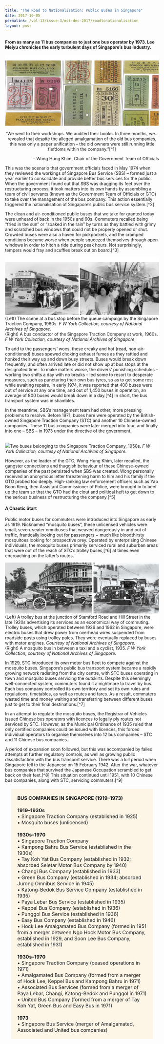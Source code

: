 ```yaml
---
title: "The Road to Nationalisation: Public Buses in Singapore"
date: 2017-10-05
permalink: /vol-13/issue-3/oct-dec-2017/roadtonationalisation
layout: post
---
```

#### From as many as 11 bus companies to just one bus operator by 1973. **Lee Meiyu** chronicles the early turbulent days of Singapore’s bus industry.

<div style="background-color: white;"><br><img src="/images/Vol-13-issue-3/public-buses-in-singapore/01_publicbus.png"></div>

<span style="text-align:center; display:block;">“We went to their workshops. We audited their books. In three months, we… revealed that despite the alleged amalgamation of the old bus companies, this was only a paper unification – the old owners were still running little fiefdoms within the company.”[^1]</span>

<p align="right">– Wong Hung Khim,  Chair of the Government Team of Officials</p>

This was the scenario that government officials faced in May 1974 when they reviewed the workings of Singapore Bus Service (SBS) – formed just a year earlier to consolidate and provide better bus services for the public. When the government found out that SBS was dragging its feet over the restructuring process, it took matters into its own hands by assembling a team of civil servants (known as the Government Team of Officials or GTO) to take over the management of the bus company. This action essentially triggered the nationalisation of Singapore’s public bus service system.[^2]

The clean and air-conditioned public buses that we take for granted today were unheard of back in the 1950s and 60s. Commuters recalled being “fried in the sun” or “soaked in the rain” by turns as they battled with grimy and scratched bus windows that could not be properly opened or shut. Crowded buses were also a haven for pickpockets, and the cramped conditions became worse when people squeezed themselves through open windows in order to hitch a ride during peak hours. Not surprisingly, tempers would fray and scuffles break out on board.[^3]

<div style="background-color: white;"><br><img src="/images/Vol-13-issue-3/public-buses-in-singapore/03_publicbus.png">(Left) The scene at a bus stop before the queue campaign by the Singapore Traction Company, 1960s. <i>F W York Collection, courtesy of National Archives of Singapore.</i><br>
(Right) A bus conductor of the Singapore Traction Company at work, 1960s. <i>F W York Collection, courtesy of National Archives of Singapore.</i></div>

To add to the passengers’ woes, these creaky and hot (read, non-air-conditioned) buses spewed choking exhaust fumes as they rattled and honked their way up and down busy streets. Buses would break down frequently, and often arrived late or did not show up at bus stops at the designated time. To make matters worse, the drivers’ punishing schedules – working two shifts a day with no breaks – led some to resort to desperate measures, such as puncturing their own bus tyres, so as to get some rest while awaiting repairs. In early 1974, it was reported that 400 buses were out of service at any one time, and out of 1,450 buses in operation, an average of 800 buses would break down in a day.[^4] In short, the bus transport system was in shambles.

In the meantime, SBS’s management team had other, more pressing problems to resolve. Before 1971, buses here were operated by the British-owned Singapore Traction Company (STC) and another 10 Chinese-owned companies. These 11 bus companies were later merged into four, and finally into one – SBS – in 1973 under the directive of the government.

<div style="background-color: white;"><br><img src="/images/Vol-13-issue-3/public-buses-in-singapore/02_publicbus.png">Two buses belonging to the Singapore Traction Company, 1950s. <i>F W York Collection, courtesy of National Archives of Singapore.</i></div>

However, as the leader of the GTO, Wong Hung Khim, later recalled, the gangster connections and thuggish behaviour of these Chinese-owned companies of the past persisted when SBS was created. Wong personally received an anonymous letter threatening harm to him and his family if the GTO probed too deeply. High-ranking law enforcement officers such as Yap Boon Keng, then Assistant Commissioner of Police, were brought in to beef up the team so that the GTO had the clout and political heft to get down to the serious business of restructuring the company.[^5]

#### **A Chaotic Start**

Public motor buses for commuters were introduced into Singapore as early as 1919. Nicknamed “mosquito buses”, these unlicensed vehicles were small, seven-seater omnibuses that weaved dangerously in and out of traffic, frantically looking out for passengers − much like bloodthirsty mosquitoes looking for prospective prey. Operated by enterprising Chinese individuals, the mosquito buses primarily serviced rural and suburban areas that were out of the reach of STC’s trolley buses,[^6] at times even encroaching on the latter’s routes.

<div style="background-color: white;"><img src="/images/Vol-13-issue-3/public-buses-in-singapore/04_publicbus.png">(Left) A trolley bus at the junction of Stamford Road and Hill Street in the late 1920s advertising its services as an economical way of commuting. Trolley buses, which operated between 1926 and 1962 in Singapore, were electric buses that drew power from overhead wires suspended from roadside posts using trolley poles. They were eventually replaced by buses with motor engines. <i>Courtesy of National Archives of Singapore.</i><br>
(Right) A mosquito bus in between a taxi and a cyclist, 1935. <i>F W York Collection, courtesy of National Archives of Singapore.</i></div>

In 1929, STC introduced its own motor bus fleet to compete against the mosquito buses. Singapore’s public bus transport system became a rapidly growing network radiating from the city centre, with STC buses operating in town and mosquito buses servicing the outskirts. Despite this seemingly well-connected system, commuters found it a nightmare to travel by bus. Each bus company controlled its own territory and set its own rules and regulations, timetables, as well as routes and fares. As a result, commuters wasted time and money waiting and transferring between different buses just to get to their final destinations.[^7]

In an attempt to regulate the mosquito buses, the Registrar of Vehicles issued Chinese bus operators with licences to legally ply routes not serviced by STC. However, as the Municipal Ordinance of 1935 ruled that only certified companies could be issued with licences, this forced individual operators to organise themselves into 12 bus companies – STC and 11 Chinese bus companies.

A period of expansion soon followed, but this was accompanied by failed attempts at further regulatory controls, as well as growing public dissatisfaction with the bus transport service. There was a lull period when Singapore fell to the Japanese on 15 February 1942. After the war, whatever bus companies that survived the Japanese Occupation scrambled to get back on their feet.[^8] This situation continued until 1951, with 10 Chinese bus companies, along with STC, servicing commuters.[^9]

<div style="background-colour:#fdf5e6; padding:20px; margin: 20px; background: #fdf5e6; font-size:1rem;"><b>BUS COMPANIES IN SINGAPORE (1919–1973)</b>
<br><br>
<b>1919–1930s</b>
<br>
• Singapore Traction Company (established in 1925)<br>
• Mosquito buses (unlicensed)
<br><br>
<b>1930s–1970</b><br>
• Singapore Traction Company<br>
• Kampong Bahru Bus Service (established in the 1930s)<br>
• Tay Koh Yat Bus Company (established in 1932; absorbed Seletar Motor Bus Company by 1940)<br>
• Changi Bus Company (established in 1933)<br>
• Green Bus Company (established in 1934; absorbed Jurong Omnibus Service in 1945)<br>
• Katong-Bedok Bus Service Company (established in 1935)<br>
• Paya Lebar Bus Service (established in 1935)<br>
• Keppel Bus Company (established in 1936)<br>
• Punggol Bus Service (established in 1936)<br>
• Easy Bus Company (established in 1946)<br>
• Hock Lee Amalgamated Bus Company (formed in 1951 from a merger between Ngo Hock Motor Bus Company, established in 1929, and Soon Lee Bus Company, established in 1931)
<br><br>
<b>1930s–1970</b><br>
• Singapore Traction Company (ceased operations in 1971)<br>
• Amalgamated Bus Company (formed from a merger of Hock Lee, Keppel Bus and Kampong Bahru in 1971)<br>
• Associated Bus Services (formed from a merger of Paya Lebar, Changi, Katong-Bedok and Punggol in 1971)<br>
• United Bus Company (formed from a merger of Tay Koh Yat, Green Bus and Easy Bus in 1971)
<br><br>
<b>1973</b><br>
• Singapore Bus Service (merger of Amalgamated, Associated and United bus companies)</span>